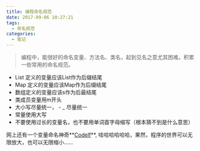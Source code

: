 ```yaml
---
title: 编程命名规范
date: 2017-09-06 10:27:21
tags:
  - 命名规范
categories: 
  - 笔记
---
```



> 编程中，能很好的命名变量、方法名、类名，起到见名之意尤其困难。积累一些常用的命名规范。

- List 定义的变量应该List作为后缀结尾
- Map 定义的变量应该Map作为后缀结尾
- 数组定义的变量应该s作为后最结尾
- 类成员变量用m开头
- 大小写尽量统一， - _ 尽量统一
- 常量使用大写
- 不要使用过长的变量名，也不要用单词首字母缩写（根本猜不到是什么意思）


网上还有一个变量命名神奇**[Codelf](http://unbug.github.io/codelf/)**, 哇哈哈哈哈哈，果然，程序的世界可以无限放大，也可以无限缩小……